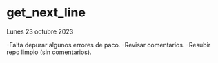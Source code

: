 # get_next_line

Lunes 23 octubre 2023
  
  -Falta depurar algunos errores de paco.
  -Revisar comentarios.
  -Resubir repo limpio (sin comentarios).
